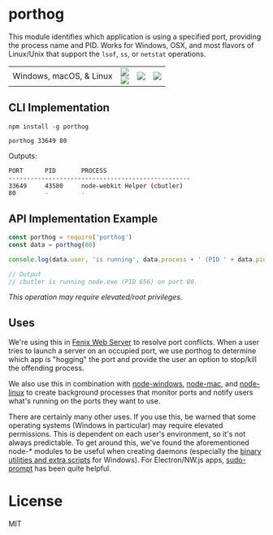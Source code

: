 # porthog

This module identifies which application is using a specified
port, providing the process name and PID. Works for Windows, OSX, and most flavors of Linux/Unix that support the `lsof`, `ss`, or `netstat` operations.

<table>
  <tr>
    <td>Windows, macOS, & Linux</td><td><a href"https://travis-ci.org/coreybutler/porthog"><img src="https://travis-ci.org/coreybutler/porthog.svg?branch=master"/></a><br/>
      <img src="https://badges.greenkeeper.io/coreybutler/porthog.svg"/></td>
    <td rowspan="2">
      <a href="https://github.com/feross/standard" target="_blank">
        <img src="https://cdn.rawgit.com/feross/standard/master/badge.svg"/>
      </a>
    </td>
    <td>
      <a href="https://npmjs.org/package/porthog" target="_blank"><img src="https://nodei.co/npm/porthog.png"/></a>
    </td>
  </tr>
</table>

## CLI Implementation

`npm install -g porthog`

`porthog 33649 80`

Outputs:

```sh
PORT      PID       PROCESS
--------------------------------------------------
33649     43580     node-webkit Helper (cbutler)
80        -         -
```

## API Implementation Example

```js
const porthog = require('porthog')
const data = porthog(80)

console.log(data.user, 'is running', data.process + ' (PID ' + data.pid + ') on port 80.')

// Output
// cbutler is running node.exe (PID 656) on port 80.
```

_This operation may require elevated/root privileges._

## Uses

We're using this in [Fenix Web Server](http://fenixwebserver.com)
to resolve port conflicts. When a user tries to launch a server
on an occupied port, we use porthog to determine which app is
"hogging" the port and provide the user an option to stop/kill the offending process.

We also use this in combination with [node-windows](https://github.com/coreybutler/node-windows),
[node-mac](https://github.com/coreybutler/node-mac), and
[node-linux](https://github.com/coreybutler/node-linux) to
create background processes that monitor ports and notify
users what's running on the ports they want to use.

There are certainly many other uses. If you use this, be
warned that some operating systems (Windows in particular)
may require elevated permissions. This is dependent on
each user's environment, so it's not always predictable. To
get around this, we've found the aforementioned node-* modules
to be useful when creating daemons (especially the [binary utilities and extra  scripts](https://github.com/coreybutler/node-windows/tree/master/bin) for Windows). For Electron/NW.js apps,
[sudo-prompt](https://github.com/jorangreef/sudo-prompt) has been
quite helpful.

# License

MIT
